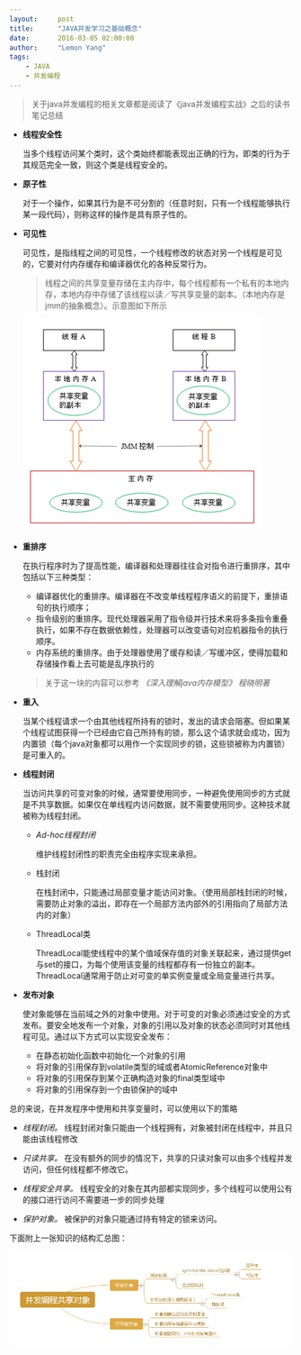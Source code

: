 ```yaml
---
layout:     post
title:      "JAVA并发学习之基础概念"
date:       2016-03-05 02:00:00
author:     "Lemon Yang"
tags:
    - JAVA
    - 并发编程
---
```


>关于java并发编程的相关文章都是阅读了《java并发编程实战》之后的读书笔记总结

* __线程安全性__

	当多个线程访问某个类时，这个类始终都能表现出正确的行为，即类的行为于其规范完全一致，则这个类是线程安全的。
	
* __原子性__

	对于一个操作，如果其行为是不可分割的（任意时刻，只有一个线程能够执行某一段代码），则称这样的操作是具有原子性的。
	
* __可见性__

	可见性，是指线程之间的可见性，一个线程修改的状态对另一个线程是可见的，它要对付内存缓存和编译器优化的各种反常行为。
	
	>线程之间的共享变量存储在主内存中，每个线程都有一个私有的本地内存，本地内存中存储了该线程以读／写共享变量的副本。（本地内存是jmm的抽象概念）。示意图如下所示
	
	![java内存模型抽象图](/img/in-post/jmm-model.png)
	
* __重排序__

	在执行程序时为了提高性能，编译器和处理器往往会对指令进行重排序，其中包括以下三种类型：
	* 编译器优化的重排序。编译器在不改变单线程程序语义的前提下，重排语句的执行顺序；
	* 指令级别的重排序。现代处理器采用了指令级并行技术来将多条指令重叠执行，如果不存在数据依赖性，处理器可以改变语句对应机器指令的执行顺序。
	* 内存系统的重排序。由于处理器使用了缓存和读／写缓冲区，使得加载和存储操作看上去可能是乱序执行的
	>关于这一块的内容可以参考 _《深入理解java内存模型》 程晓明著_
	
* __重入__

	当某个线程请求一个由其他线程所持有的锁时，发出的请求会阻塞。但如果某个线程试图获得一个已经由它自己所持有的锁，那么这个请求就会成功，因为内置锁（每个java对象都可以用作一个实现同步的锁，这些锁被称为内置锁）是可重入的。
	
* __线程封闭__

	当访问共享的可变对象的时候，通常要使用同步，一种避免使用同步的方式就是不共享数据。如果仅在单线程内访问数据，就不需要使用同步。这种技术就被称为线程封闭。
	
	* _Ad-hoc线程封闭_
	
		维护线程封闭性的职责完全由程序实现来承担。
		
	* 栈封闭
	
		在栈封闭中，只能通过局部变量才能访问对象。（使用局部栈封闭的时候，需要防止对象的溢出，即存在一个局部方法内部外的引用指向了局部方法内的对象）
		
	* ThreadLocal类
	
		ThreadLocal能使线程中的某个值域保存值的对象关联起来，通过提供get与set的接口，为每个使用该变量的线程都存有一份独立的副本。ThreadLocal通常用于防止对可变的单实例变量或全局变量进行共享。
		
* __发布对象__
		
	使对象能够在当前域之外的对象中使用。对于可变的对象必须通过安全的方式发布。要安全地发布一个对象，对象的引用以及对象的状态必须同时对其他线程可见。通过以下方式可以实现安全发布：
		
	* 在静态初始化函数中初始化一个对象的引用
	* 将对象的引用保存到volatile类型的域或者AtomicReference对象中
	* 将对象的引用保存到某个正确构造对象的final类型域中
	* 将对象的引用保存到一个由锁保护的域中
	
总的来说，在并发程序中使用和共享变量时，可以使用以下的策略

* _线程封闭。_	线程封闭对象只能由一个线程拥有，对象被封闭在线程中，并且只能由该线程修改


* _只读共享。_	在没有额外的同步的情况下，共享的只读对象可以由多个线程并发访问，但任何线程都不修改它。


* _线程安全共享。_	线程安全的对象在其内部都实现同步，多个线程可以使用公有的接口进行访问不需要进一步的同步处理


* _保护对象。_	被保护的对象只能通过持有特定的锁来访问。  

下面附上一张知识的结构汇总图：

![](/img/in-post/java-concurrency-base-object-using.png)

